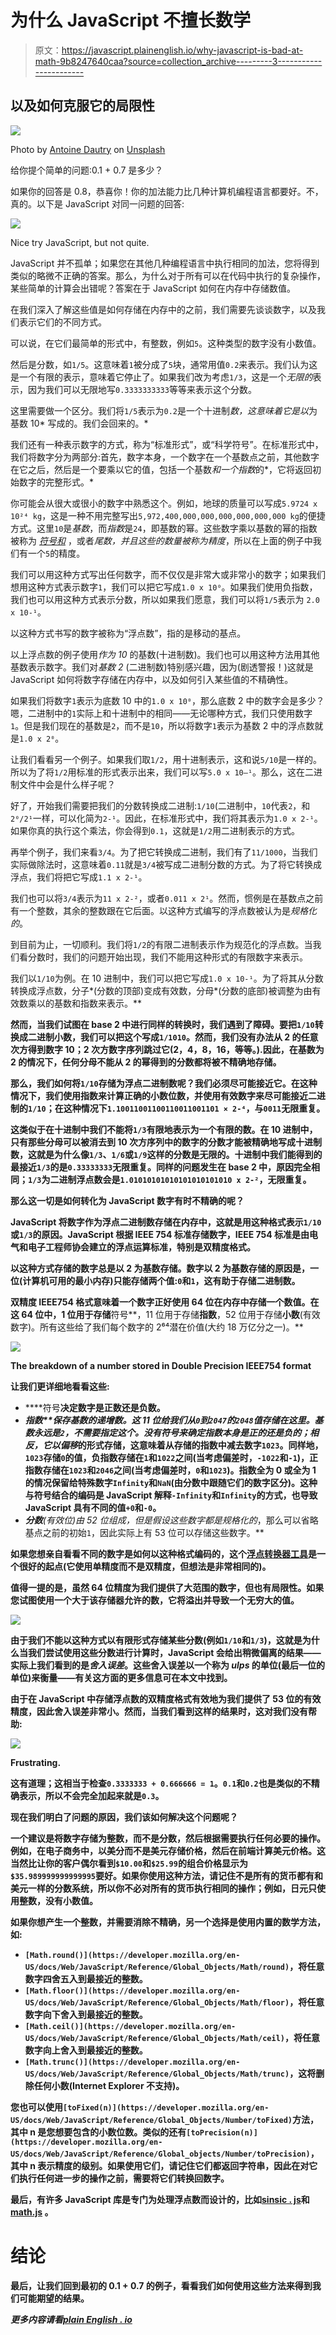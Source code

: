 # 为什么 JavaScript 不擅长数学

> 原文：<https://javascript.plainenglish.io/why-javascript-is-bad-at-math-9b8247640caa?source=collection_archive---------3----------------------->

## 以及如何克服它的局限性

![](img/cbf52e58f6178be1965c6ce593dd1212.png)

Photo by [Antoine Dautry](https://unsplash.com/@antoine1003?utm_source=medium&utm_medium=referral) on [Unsplash](https://unsplash.com?utm_source=medium&utm_medium=referral)

给你提个简单的问题:0.1 + 0.7 是多少？

如果你的回答是 0.8，恭喜你！你的加法能力比几种计算机编程语言都要好。不，真的。以下是 JavaScript 对同一问题的回答:

![](img/38ca5e7c4e711bc8fe56b62038b8e097.png)

Nice try JavaScript, but not quite.

JavaScript 并不孤单；如果您在其他几种编程语言中执行相同的加法，您将得到类似的略微不正确的答案。那么，为什么对于所有可以在代码中执行的复杂操作，某些简单的计算会出错呢？答案在于 JavaScript 如何在内存中存储数值。

在我们深入了解这些值是如何存储在内存中的之前，我们需要先谈谈数字，以及我们表示它们的不同方式。

可以说，在它们最简单的形式中，有整数，例如`5`。这种类型的数字没有小数值。

然后是分数，如`1/5`。这意味着`1`被分成了`5`块，通常用值`0.2`来表示。我们认为这是一个有限的表示，意味着它停止了。如果我们改为考虑`1/3`，这是一个*无限的*表示，因为我们可以无限地写`0.3333333333`等等来表示这个分数。

这里需要做一个区分。我们将`1/5`表示为`0.2`是一个十进制*数，这意味着它是以*为基数 10* 写成的。我们会回来的。*

我们还有一种表示数字的方式，称为“标准形式”，或“科学符号”。在标准形式中，我们将数字分为两部分:首先，数字本身，一个数字在一个基数点之前，其他数字在它之后，然后是一个要乘以它的值，包括一个基数*和一个指数*的*，它将返回初始数字的完整形式。*

你可能会从很大或很小的数字中熟悉这个。例如，地球的质量可以写成`5.9724 x 10²⁴ kg`，这是一种不用完整写出`5,972,400,000,000,000,000,000,000 kg`的便捷方式。这里`10`是*基数*，而*指数*是`24`，即基数的幂。这些数字乘以基数的幂的指数被称为 [*符号和*](https://en.wikipedia.org/wiki/Significand) ，或者*尾数，*并且这些的数量被称为*精度*，所以在上面的例子中我们有一个`5`的精度。

我们可以用这种方式写出任何数字，而不仅仅是非常大或非常小的数字；如果我们想用这种方式表示数字`1`，我们可以把它写成`1.0 x 10⁰`。如果我们使用负指数，我们也可以用这种方式表示分数，所以如果我们愿意，我们可以将`1/5`表示为 `2.0 x 10-¹`。

以这种方式书写的数字被称为“浮点数”，指的是移动的基点。

以上浮点数的例子使用*作为 10* 的基数(十进制数)。我们也可以用这种方法用其他基数表示数字。我们对*基数 2* (二进制数)特别感兴趣，因为(剧透警报！)这就是 JavaScript 如何将数字存储在内存中，以及如何引入某些值的不精确性。

如果我们将数字`1`表示为底数 10 中的`1.0 x 10⁰`，那么底数 2 中的数字会是多少？嗯，二进制中的`1`实际上和十进制中的相同——无论哪种方式，我们只使用数字`1`。但是我们现在的基数是`2`，而不是`10`，所以将数字`1`表示为基数 2 中的浮点数就是`1.0 x 2⁰`。

让我们看看另一个例子。如果我们取`1/2`，用十进制表示，这和说`5/10`是一样的。所以为了将`1/2`用标准的形式表示出来，我们可以写`5.0 x 10–¹`。那么，这在二进制文件中会是什么样子呢？

好了，开始我们需要把我们的分数转换成二进制:`1/10`(二进制中，`10`代表`2`，和`2⁰/2¹`一样，可以化简为`2-¹`。因此，在标准形式中，我们将其表示为`1.0 x 2-¹`。如果你真的执行这个乘法，你会得到`0.1`，这就是`1/2`用二进制表示的方式。

再举个例子，我们来看`3/4`。为了把它转换成二进制，我们有了`11/1000`，当我们实际做除法时，这意味着`0.11`就是`3/4`被写成二进制分数的方式。为了将它转换成浮点，我们将把它写成`1.1 x 2-¹`。

我们也可以将`3/4`表示为`11 x 2-²`，或者`0.011 x 2¹`。然而，惯例是在基数点之前有一个整数，其余的整数跟在它后面。以这种方式编写的浮点数被认为是*规格化的*。

到目前为止，一切顺利。我们将`1/2`的有限二进制表示作为规范化的浮点数。当我们看分数时，我们的问题开始出现，我们不能用这种形式的有限数字来表示。

我们以`1/10`为例。在 10 进制中，我们可以把它写成`1.0 x 10-¹`。为了将其从分数转换成浮点数，分子*(分数的顶部)变成有效数，分母*(分数的底部)被调整为由有效数乘以的基数和指数来表示。**

**然而，当我们试图在 base 2 中进行同样的转换时，我们遇到了障碍。要把`1/10`转换成二进制小数，我们可以把这个写成`1/1010`。然而，我们没有办法从 2 的任意次方得到数字 10；2 次方数字序列跳过它(2，4，8，16，等等。).因此，在基数为 2 的情况下，任何分母不能从 2 的幂得到的分数都将被不精确地存储。**

**那么，我们如何将`1/10`存储为浮点二进制数呢？我们必须尽可能接近它。在这种情况下，我们使用指数来计算正确的小数位数，并使用有效数字来尽可能接近二进制的`1/10`；在这种情况下`1.10011001100110011001101 × 2-⁴`，与`0011`无限重复。**

**这类似于在十进制中我们不能将`1/3`有限地表示为一个有限的数。在 10 进制中，只有那些分母可以被消去到 10 次方序列中的数字的分数才能被精确地写成十进制数，这就是为什么像`1/3`、`1/6`或`1/9`这样的分数是无限的。十进制中我们能得到的最接近`1/3`的是`0.33333333`无限重复。同样的问题发生在 base 2 中，原因完全相同；`1/3`为二进制浮点数会是`1.01010101010101010101010 x 2-²`，无限重复。**

**那么这一切是如何转化为 JavaScript 数字有时不精确的呢？**

**JavaScript 将数字作为浮点二进制数存储在内存中，这就是用这种格式表示`1/10`或`1/3`的原因。JavaScript 根据 IEEE 754 标准存储数字，IEEE 754 标准是由电气和电子工程师协会建立的浮点运算标准，特别是双精度格式。**

**以这种方式存储的数字总是以 2 为基数存储。数字以 2 为基数存储的原因是，一位(计算机可用的最小内存)只能存储两个值:`0`和`1`，这有助于存储二进制数。**

**双精度 IEEE754 格式意味着一个数字正好使用 64 位在内存中存储一个数值。在这 64 位中，1 位用于存储**符号**，11 位用于存储**指数**，52 位用于存储**小数**(有效数字)。所有这些给了我们每个数字的 2⁶⁴潜在价值(大约 18 万亿分之一)。**

**![](img/12bd1e00e8762509dfa163fecb981405.png)**

**The breakdown of a number stored in Double Precision IEEE754 format**

**让我们更详细地看看这些:**

*   ****符号**决定数字是正数还是负数。**
*   ****指数**保存基数的递增数。这 11 位给我们从`0`到`2047`的`2048`值存储在这里。基数永远是`2`，不需要指定这个。没有符号来确定指数本身是正的还是负的；相反，它以*偏移*的形式存储，这意味着从存储的指数中减去数字`1023`。同样地，`1023`存储`0`的值，负指数存储在`1`和`1022`之间(当考虑偏差时，`-1022`和`-1`)，正指数存储在`1023`和`2046`之间(当考虑偏差时，`0`和`1023`)。指数全为 0 或全为 1 的情况保留给特殊数字`Infinity`和`NaN`(由分数中跟随它们的数字区分)。这种与符号结合的编码是 JavaScript 解释`-Infinity`和`Infinity`的方式，也导致 JavaScript 具有不同的值`+0`和`-0`。**
*   ****分数**(有效位)由 52 位组成，但是假设这些数字都是*规格化的*，那么可以省略基点之前的初始`1`，因此实际上有 53 位可以存储这些数字。**

**如果您想亲自看看不同的数字是如何以这种格式编码的，这个[浮点转换器工具](https://www.h-schmidt.net/FloatConverter/)是一个很好的起点(它使用单精度而不是双精度，但想法是非常相同的)。**

**值得一提的是，虽然 64 位精度为我们提供了大范围的数字，但也有局限性。如果您试图使用一个大于该存储器允许的数，它将溢出并导致一个无穷大的值。**

**![](img/352517ff3f3296cf6f0999e5f1b694f1.png)**

**由于我们不能以这种方式以有限形式存储某些分数(例如`1/10`和`1/3`)，这就是为什么当我们尝试使用这些分数进行计算时，JavaScript 会给出稍微偏离的结果——实际上我们看到的是*舍入误差*。这些舍入误差以一个称为 *ulps* 的单位(最后一位的单位)来衡量——有关这方面的更多信息可在本文中找到。**

**由于在 JavaScript 中存储浮点数的双精度格式有效地为我们提供了 53 位的有效精度，因此舍入误差非常小。然而，当我们看到这样的结果时，这对我们没有帮助:**

**![](img/1328914ee772ffb067166598da41f24a.png)**

**Frustrating.**

**这有道理；这相当于检查`0.3333333 + 0.666666 = 1`。`0.1`和`0.2`也是类似的不精确表示，所以不会完全加起来就是`0.3`。**

**现在我们明白了问题的原因，我们该如何解决这个问题呢？**

**一个建议是将数字存储为整数，而不是分数，然后根据需要执行任何必要的操作。例如，在电子商务中，以美分而不是美元存储价格，然后在前端计算美元价格。这当然比让你的客户偶尔看到`$10.00`和`$25.99`的组合价格显示为`$35.989999999999995`要好。如果你使用这种方法，请记住不是所有的货币都有和美元一样的分数系统，所以你不必对所有的货币执行相同的操作；例如，日元只使用整数，没有小数值。**

**如果你想产生一个整数，并需要消除不精确，另一个选择是使用内置的数学方法，如:**

*   **`[Math.round()](https://developer.mozilla.org/en-US/docs/Web/JavaScript/Reference/Global_Objects/Math/round)`，将任意数字四舍五入到最接近的整数。**
*   **`[Math.floor()](https://developer.mozilla.org/en-US/docs/Web/JavaScript/Reference/Global_Objects/Math/floor)`，将任意数字向下舍入到最接近的整数。**
*   **`[Math.ceil()](https://developer.mozilla.org/en-US/docs/Web/JavaScript/Reference/Global_Objects/Math/ceil)`，将任意数字向上舍入到最接近的整数。**
*   **`[Math.trunc()](https://developer.mozilla.org/en-US/docs/Web/JavaScript/Reference/Global_Objects/Math/trunc)`，这将删除任何小数(Internet Explorer 不支持)。**

**您也可以使用`[toFixed(n)](https://developer.mozilla.org/en-US/docs/Web/JavaScript/Reference/Global_Objects/Number/toFixed)`方法，其中 n 是您想要包含的小数位数。类似的还有`[toPrecision(n)](https://developer.mozilla.org/en-US/docs/Web/JavaScript/Reference/Global_objects/Number/toPrecision)`，其中 n 表示精度的级别。如果使用它们，请记住它们都返回字符串，因此在对它们执行任何进一步的操作之前，需要将它们转换回数字。**

**最后，有许多 JavaScript 库是专门为处理浮点数而设计的，比如[sinsic . js](https://github.com/guipn/sinful.js/wiki/API#math)和 [math.js](https://mathjs.org/docs/datatypes/fractions.html) 。**

# **结论**

**最后，让我们回到最初的 0.1 + 0.7 的例子，看看我们如何使用这些方法来得到我们可能期望的结果。**

***更多内容请看*[***plain English . io***](https://plainenglish.io/)**